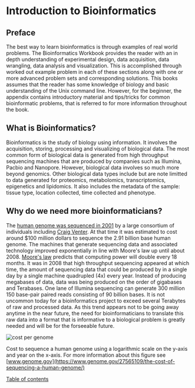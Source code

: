 # Introduction to Bioinformatics

## Preface
The best way to learn bioinformatics is through examples of real world problems.  The Bioinformatics Workbook provides the reader with an in depth understanding of experimental design, data acquisition, data wrangling, data analysis and visualization.  This is accomplished through worked out example problem in each of these sections along with one or more advanced problem sets and corresponding solutions.  This books assumes that the reader has some knowledge of biology and basic understanding of the Unix command line.  However, for the beginner, the appendix contains introductory material and tips/tricks for common bioinformatic problems, that is referred to for more information throughout the book.  

## What is Bioinformatics?
Bioinformatics is the study of biology using
information.  It involves the acquisition, storing, processing and visualizing  of biological data. The most common form of biological data is generated from high throughput sequencing machines that are produced by companies such as Illumina, Pacbio and Nanopore.  However, biological data involves so much more beyond genomics.  Other biological data types include but are note limitted to data generated for proteomics, metabolomics, transcriptomics, epigenetics and lipidomics.  It also includes the metadata of the sample: tissue type, location collected, time collected and phenotype.

## Why do we need more bioinformaticians?
The [human genome was sequenced in 2001](http://science.sciencemag.org/content/291/5507/1304.full.pdf) by a large consortium of individuals including [Craig Venter](https://en.wikipedia.org/wiki/Craig_Venter).  At that time it was estimated to cost around $100 million dollars to sequence the 2.91 billion base human genome. The machines that generate sequencing data and associated technology improved exponentially in line with Moore's law up until about 2008.  [Moore's law](https://en.wikipedia.org/wiki/Moore%27s_law) predicts that computing power will double every 18 months.  It was in 2008 that high throughput sequencing appeared at which time, the amount of sequencing data that could be produced by in a single day by a single machine quadrupled (4x) every year.  Instead of producing megabases of data, data was being produced on the order of gigabases and Terabases.  One lane of Illumina sequencing can generate  300 million 150 base-pair paired reads consisting of 90 billion bases.  It is not uncommon today for a bioinformatics project to exceed several Terabytes of raw and processed data.  As this trend appears not to be going away anytime in the near future, the need for bioinformaticians to translate this raw data into a format that is informative to a biological problem is greatly needed and will be for the forseeable future.

![cost per genome](https://www.genome.gov/images/content/costpergenome2015_4.jpg)

Cost to sequence a human genome using a logarithmic scale on the y-axis and year on the x-axis.
For more information about this figure see [www.genome.gov](https://www.genome.gov/27565109/the-cost-of-sequencing-a-human-genome/)


[Table of contents](/index.md)
